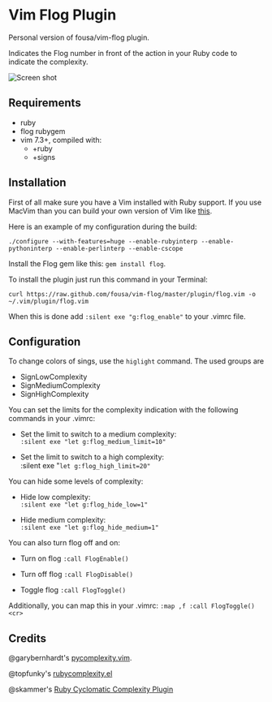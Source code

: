 Vim Flog Plugin
===============

Personal version of fousa/vim-flog plugin.

Indicates the Flog number in front of the action in your Ruby code to indicate the complexity.

![Screen shot](http://10to1.blog.s3.amazonaws.com/vim-flog.png)

Requirements
------------

* ruby
* flog rubygem
* vim 7.3+, compiled with:
  * +ruby
  * +signs

Installation
------------

First of all make sure you have a Vim installed with Ruby support. If you use MacVim than you can build your own version of Vim like [this](https://github.com/b4winckler/macvim/wiki/Building).

Here is an example of my configuration during the build:

`./configure --with-features=huge --enable-rubyinterp --enable-pythoninterp --enable-perlinterp --enable-cscope`

Install the Flog gem like this: `gem install flog`.

To install the plugin just run this command in your Terminal:

`curl https://raw.github.com/fousa/vim-flog/master/plugin/flog.vim -o ~/.vim/plugin/flog.vim`

When this is done add `:silent exe "g:flog_enable"` to your .vimrc file.

Configuration
-------------

To change colors of sings, use the `higlight` command. The used groups are

* SignLowComplexity
* SignMediumComplexity
* SignHighComplexity

You can set the limits for the complexity indication with the following commands in your .vimrc:

* Set the limit to switch to a medium complexity: <br/>
    `:silent exe "let g:flog_medium_limit=10"`

* Set the limit to switch to a high complexity: <br/>
    :silent exe "`let g:flog_high_limit=20"`

You can hide some levels of complexity:

* Hide low complexity: <br/>
    `:silent exe "let g:flog_hide_low=1"`

* Hide medium complexity: <br/>
    `:silent exe "let g:flog_hide_medium=1"`

You can also turn flog off and on:

* Turn on flog
    `:call FlogEnable()`

* Turn off flog
    `:call FlogDisable()`

* Toggle flog
    `:call FlogToggle()`

Additionally, you can map this in your .vimrc:
    `:map ,f :call FlogToggle()<cr>`

Credits
-------

@garybernhardt's [pycomplexity.vim](http://bitbucket.org/garybernhardt/pycomplexity).

@topfunky's [rubycomplexity.el](https://github.com/topfunky/emacs-starter-kit/tree/master/vendor/ruby-complexity/)

@skammer's [Ruby Cyclomatic Complexity Plugin](https://github.com/skammer/vim-ruby-complexity)
